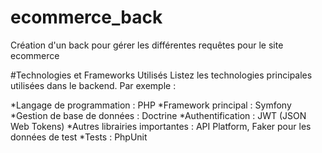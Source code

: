 # ecommerce_back
Création d'un back pour gérer les différentes requêtes pour le site ecommerce


#Technologies et Frameworks Utilisés
Listez les technologies principales utilisées dans le backend. Par exemple :

*Langage de programmation : PHP
*Framework principal : Symfony
*Gestion de base de données : Doctrine
*Authentification : JWT (JSON Web Tokens)
*Autres librairies importantes : API Platform, Faker pour les données de test
*Tests : PhpUnit

